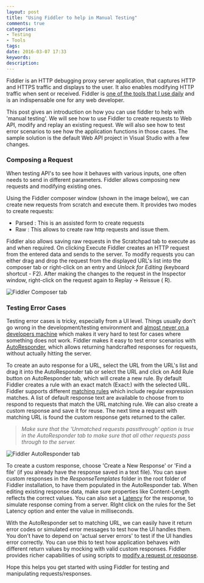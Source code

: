 ```yaml
---
layout: post
title: "Using Fiddler to help in Manual Testing"
comments: true
categories: 
- Testing
- Tools
tags: 
date: 2016-03-07 17:33
keywords: 
description: 
---
```


Fiddler is an HTTP debugging proxy server application, that captures HTTP and HTTPS traffic and displays to the user. It also enables modifying HTTP traffic when sent or received. Fiddler is [one of the tools that I use daily](http://www.rahulpnath.com/blog/tools-that-I-use/) and is an indispensable one for any web developer.  

This post gives an introduction on how you can use fiddler to help with 'manual testing'. We will see how to use Fiddler to create requests to Web API,  modify and replay an existing request. We will also see how to test error scenarios to see how the application functions in those cases. The sample solution is the default Web API project in Visual Studio with a few changes.

### Composing a Request ###
When testing API's to see how it behaves with various inputs, one often needs to send in different parameters. Fiddler allows composing new requests and  modifying existing ones.

Using the Fiddler composer window (shown in the image below), we can create new requests from scratch and execute them. It provides two modes to create requests: 

- Parsed : This is an assisted form to create requests
- Raw : This allows to create raw http requests and issue them.

Fiddler also allows saving raw requests in the Scratchpad tab to execute as and when required. On clicking Execute Fiddler creates an HTTP request from the entered data and sends to the server. To modify requests you can either drag and drop the request from the displayed URL's list into the composer tab or right-click on an entry and *Unlock for Editing* (keyboard shortcut - F2). After making the changes to the request in the Inspector window, right-click on the request again to Replay -> Reissue ( R). 

<img class="center" alt="Fiddler Composer tab" src="{{ site.images_root}}/fiddler_composer.png" />

### Testing Error Cases ###

Testing error cases is tricky, especially from a UI level. Things usually don't go wrong in the development/testing environment and [almost never on a developers machine](http://blog.codinghorror.com/the-works-on-my-machine-certification-program/) which makes it very hard to test for cases where something does not work. Fiddler makes it easy to test error scenarios with [AutoResponder](http://docs.telerik.com/fiddler/KnowledgeBase/AutoResponder), which allows returning handcrafted responses for requests, without actually hitting the server.

To create an auto response for a URL, select the URL from the URL's list and drag it into the AutoResponder tab or select the URL and click on Add Rule button on AutoResponder tab, which will create a new rule. By default Fiddler creates a rule with an exact match (Exact:) with the selected URL. Fiddler supports different [matching rules](http://docs.telerik.com/fiddler/KnowledgeBase/AutoResponder#matching-rules) which include regular expression matches. A list of default response text are available to choose from to respond to requests that match the URL matching rule. We can also create a custom response and save it for reuse. The next time a request with matching URL is found the custom response gets returned to the caller. 

> *Make sure that the 'Unmatched requests passthrough' option is true in the AutoResponder tab to make sure that all other requests pass through to the server.*

<img class="center" alt="Fiddler AutoResponder tab" src="{{site.images_root}}/fiddler_autoresponder.png" />

To create a custom response, choose 'Create a New Response' or 'Find a file' (if you already have the response saved in a text file). You can save custom responses in the *ResponseTemplates* folder in the root folder of Fiddler installation, to have them populated in the AutoResponder tab. When editing existing response data, make sure properties like Content-Length reflects the correct values. You can also set a [Latency](http://docs.telerik.com/fiddler/KnowledgeBase/AutoResponder#latency) for the response, to simulate response coming from a server. RIght click on the rules for the Set Latency option and enter the value in milliseconds.

With the AutoResponder set to matching URL, we can easily have it return error codes or simulated error messages to test how the UI handles them. You don't have to depend on 'actual server errors' to test if the UI handles error correctly. You can use this to test how application behaves with different return values by mocking with valid custom responses.  Fiddler provides richer capabilities of using scripts to [modify a request or response](http://docs.telerik.com/fiddler/KnowledgeBase/FiddlerScript/ModifyRequestOrResponse).

Hope this helps you get started with using Fiddler for testing and manipulating requests/responses.